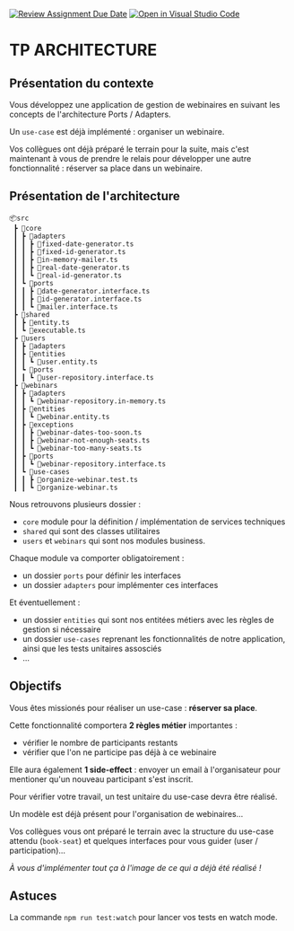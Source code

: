 [![Review Assignment Due Date](https://classroom.github.com/assets/deadline-readme-button-22041afd0340ce965d47ae6ef1cefeee28c7c493a6346c4f15d667ab976d596c.svg)](https://classroom.github.com/a/QoONpvee)
[![Open in Visual Studio Code](https://classroom.github.com/assets/open-in-vscode-2e0aaae1b6195c2367325f4f02e2d04e9abb55f0b24a779b69b11b9e10269abc.svg)](https://classroom.github.com/online_ide?assignment_repo_id=17737007&assignment_repo_type=AssignmentRepo)
# TP ARCHITECTURE

## Présentation du contexte

Vous développez une application de gestion de webinaires en suivant les concepts de l'architecture Ports / Adapters.

Un `use-case` est déjà implémenté : organiser un webinaire.

Vos collègues ont déjà préparé le terrain pour la suite, mais c'est maintenant à vous de prendre le relais pour développer une autre fonctionnalité : réserver sa place dans un webinaire.

## Présentation de l'architecture

```
📦src
 ┣ 📂core
 ┃ ┣ 📂adapters
 ┃ ┃ ┣ 📜fixed-date-generator.ts
 ┃ ┃ ┣ 📜fixed-id-generator.ts
 ┃ ┃ ┣ 📜in-memory-mailer.ts
 ┃ ┃ ┣ 📜real-date-generator.ts
 ┃ ┃ ┗ 📜real-id-generator.ts
 ┃ ┗ 📂ports
 ┃ ┃ ┣ 📜date-generator.interface.ts
 ┃ ┃ ┣ 📜id-generator.interface.ts
 ┃ ┃ ┗ 📜mailer.interface.ts
 ┣ 📂shared
 ┃ ┣ 📜entity.ts
 ┃ ┗ 📜executable.ts
 ┣ 📂users
 ┃ ┣ 📂adapters
 ┃ ┣ 📂entities
 ┃ ┃ ┗ 📜user.entity.ts
 ┃ ┗ 📂ports
 ┃ ┃ ┗ 📜user-repository.interface.ts
 ┣ 📂webinars
 ┃ ┣ 📂adapters
 ┃ ┃ ┗ 📜webinar-repository.in-memory.ts
 ┃ ┣ 📂entities
 ┃ ┃ ┗ 📜webinar.entity.ts
 ┃ ┣ 📂exceptions
 ┃ ┃ ┣ 📜webinar-dates-too-soon.ts
 ┃ ┃ ┣ 📜webinar-not-enough-seats.ts
 ┃ ┃ ┗ 📜webinar-too-many-seats.ts
 ┃ ┣ 📂ports
 ┃ ┃ ┗ 📜webinar-repository.interface.ts
 ┃ ┗ 📂use-cases
 ┃ ┃ ┣ 📜organize-webinar.test.ts
 ┃ ┃ ┗ 📜organize-webinar.ts
```

Nous retrouvons plusieurs dossier :

- `core` module pour la définition / implémentation de services techniques
- `shared` qui sont des classes utilitaires
- `users` et `webinars` qui sont nos modules business.

Chaque module va comporter obligatoirement :

- un dossier `ports` pour définir les interfaces
- un dossier `adapters` pour implémenter ces interfaces

Et éventuellement :

- un dossier `entities` qui sont nos entitées métiers avec les règles de gestion si nécessaire
- un dossier `use-cases` reprenant les fonctionnalités de notre application, ainsi que les tests unitaires assosciés
- ...

## Objectifs

Vous êtes missionés pour réaliser un use-case : **réserver sa place**.

Cette fonctionnalité comportera **2 règles métier** importantes :

- vérifier le nombre de participants restants
- vérifier que l'on ne participe pas déjà à ce webinaire

Elle aura également **1 side-effect** : envoyer un email à l'organisateur pour mentioner qu'un nouveau participant s'est inscrit.

Pour vérifier votre travail, un test unitaire du use-case devra être réalisé.

Un modèle est déjà présent pour l'organisation de webinaires...

Vos collègues vous ont préparé le terrain avec la structure du use-case attendu (`book-seat`) et quelques interfaces pour vous guider (user / participation)...

_À vous d'implémenter tout ça à l'image de ce qui a déjà été réalisé !_

## Astuces

La commande `npm run test:watch` pour lancer vos tests en watch mode.
